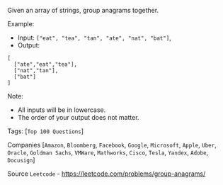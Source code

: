 Given an array of strings, group anagrams together.

Example:

- Input: `["eat", "tea", "tan", "ate", "nat", "bat"]`,
- Output:
```
[
  ["ate","eat","tea"],
  ["nat","tan"],
  ["bat"]
]
```

Note:

- All inputs will be in lowercase.
- The order of your output does not matter.

Tags: [`Top 100 Questions`]
     
Companies [`Amazon`, `Bloomberg`, `Facebook`, `Google`, `Microsoft`, `Apple`, `Uber`, `Oracle`, `Goldman Sachs`,
`VMWare`, `Mathworks`, `Cisco`, `Tesla`, `Yandex`, `Adobe`, `Docusign`]

Source `Leetcode` - https://leetcode.com/problems/group-anagrams/